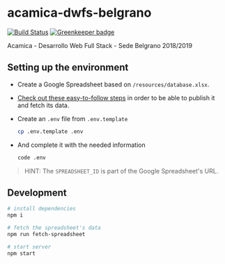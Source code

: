 # acamica-dwfs-belgrano

[![Build Status](https://travis-ci.org/durancristhian/acamica-dwfs-belgrano.svg?branch=master)](https://travis-ci.org/durancristhian/acamica-dwfs-belgrano) [![Greenkeeper badge](https://badges.greenkeeper.io/durancristhian/acamica-dwfs-belgrano.svg)](https://greenkeeper.io/)

Acamica - Desarrollo Web Full Stack - Sede Belgrano 2018/2019

## Setting up the environment

- Create a Google Spreadsheet based on `/resources/database.xlsx`.
- [Check out these easy-to-follow steps](https://support.google.com/docs/answer/37579) in order to be able to publish it and fetch its data.
- Create an `.env` file from `.env.template`

  ```bash
  cp .env.template .env
  ```

- And complete it with the needed information

  ```bash
  code .env
  ```

> HINT: The `SPREADSHEET_ID` is part of the Google Spreadsheet's URL.

## Development

```bash
# install dependencies
npm i

# fetch the spreadsheet's data
npm run fetch-spreadsheet

# start server
npm start
```

